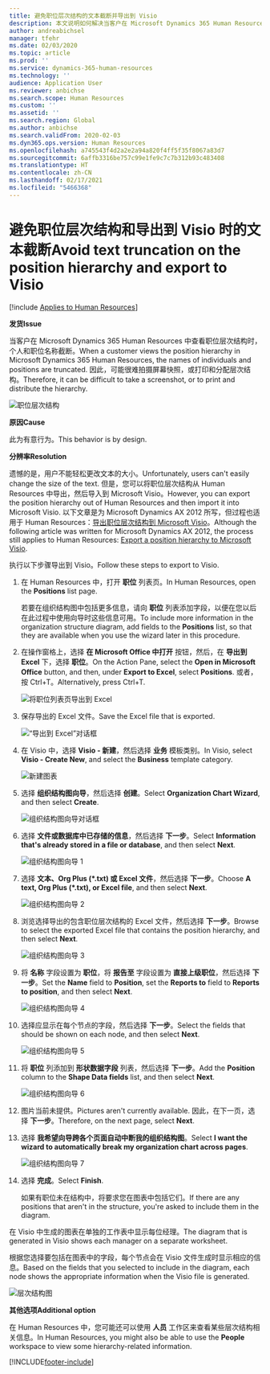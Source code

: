 ```yaml
---
title: 避免职位层次结构的文本截断并导出到 Visio
description: 本文说明如何解决当客户在 Microsoft Dynamics 365 Human Resources 中查看职位层次结构时出现个人和职位名称截断的问题。 文本截断可能使拍摄屏幕快照或打印层次结构很困难。
author: andreabichsel
manager: tfehr
ms.date: 02/03/2020
ms.topic: article
ms.prod: ''
ms.service: dynamics-365-human-resources
ms.technology: ''
audience: Application User
ms.reviewer: anbichse
ms.search.scope: Human Resources
ms.custom: ''
ms.assetid: ''
ms.search.region: Global
ms.author: anbichse
ms.search.validFrom: 2020-02-03
ms.dyn365.ops.version: Human Resources
ms.openlocfilehash: a745543f4d2a2e2a94a820f4ff5f35f8067a83d7
ms.sourcegitcommit: 6affb3316be757c99e1fe9c7c7b312b93c483408
ms.translationtype: HT
ms.contentlocale: zh-CN
ms.lasthandoff: 02/17/2021
ms.locfileid: "5466368"
---
```

# <a name="avoid-text-truncation-on-the-position-hierarchy-and-export-to-visio"></a><span data-ttu-id="16c02-104">避免职位层次结构和导出到 Visio 时的文本截断</span><span class="sxs-lookup"><span data-stu-id="16c02-104">Avoid text truncation on the position hierarchy and export to Visio</span></span>

[!include [Applies to Human Resources](../includes/applies-to-hr.md)]

<span data-ttu-id="16c02-105">**发货**</span><span class="sxs-lookup"><span data-stu-id="16c02-105">**Issue**</span></span>

<span data-ttu-id="16c02-106">当客户在 Microsoft Dynamics 365 Human Resources 中查看职位层次结构时，个人和职位名称截断。</span><span class="sxs-lookup"><span data-stu-id="16c02-106">When a customer views the position hierarchy in Microsoft Dynamics 365 Human Resources, the names of individuals and positions are truncated.</span></span> <span data-ttu-id="16c02-107">因此，可能很难拍摄屏幕快照，或打印和分配层次结构。</span><span class="sxs-lookup"><span data-stu-id="16c02-107">Therefore, it can be difficult to take a screenshot, or to print and distribute the hierarchy.</span></span>

![职位层次结构](media/position-h.png)

<span data-ttu-id="16c02-109">**原因**</span><span class="sxs-lookup"><span data-stu-id="16c02-109">**Cause**</span></span>

<span data-ttu-id="16c02-110">此为有意行为。</span><span class="sxs-lookup"><span data-stu-id="16c02-110">This behavior is by design.</span></span>

<span data-ttu-id="16c02-111">**分辨率**</span><span class="sxs-lookup"><span data-stu-id="16c02-111">**Resolution**</span></span>

<span data-ttu-id="16c02-112">遗憾的是，用户不能轻松更改文本的大小。</span><span class="sxs-lookup"><span data-stu-id="16c02-112">Unfortunately, users can't easily change the size of the text.</span></span> <span data-ttu-id="16c02-113">但是，您可以将职位层次结构从 Human Resources 中导出，然后导入到 Microsoft Visio。</span><span class="sxs-lookup"><span data-stu-id="16c02-113">However, you can export the position hierarchy out of Human Resources and then import it into Microsoft Visio.</span></span> <span data-ttu-id="16c02-114">以下文章是为 Microsoft Dynamics AX 2012 所写，但过程也适用于 Human Resources：[导出职位层次结构到 Microsoft Visio](https://docs.microsoft.com/dynamicsax-2012/appuser-itpro/export-a-position-hierarchy-to-microsoft-visio)。</span><span class="sxs-lookup"><span data-stu-id="16c02-114">Although the following article was written for Microsoft Dynamics AX 2012, the process still applies to Human Resources: [Export a position hierarchy to Microsoft Visio](https://docs.microsoft.com/dynamicsax-2012/appuser-itpro/export-a-position-hierarchy-to-microsoft-visio).</span></span>

<span data-ttu-id="16c02-115">执行以下步骤导出到 Visio。</span><span class="sxs-lookup"><span data-stu-id="16c02-115">Follow these steps to export to Visio.</span></span>

1. <span data-ttu-id="16c02-116">在 Human Resources 中，打开 **职位** 列表页。</span><span class="sxs-lookup"><span data-stu-id="16c02-116">In Human Resources, open the **Positions** list page.</span></span>

    <span data-ttu-id="16c02-117">若要在组织结构图中包括更多信息，请向 **职位** 列表添加字段，以便在您以后在此过程中使用向导时这些信息可用。</span><span class="sxs-lookup"><span data-stu-id="16c02-117">To include more information in the organization structure diagram, add fields to the **Positions** list, so that they are available when you use the wizard later in this procedure.</span></span>

2. <span data-ttu-id="16c02-118">在操作窗格上，选择 **在 Microsoft Office 中打开** 按钮，然后，在 **导出到 Excel** 下，选择 **职位**。</span><span class="sxs-lookup"><span data-stu-id="16c02-118">On the Action Pane, select the **Open in Microsoft Office** button, and then, under **Export to Excel**, select **Positions**.</span></span> <span data-ttu-id="16c02-119">或者，按 Ctrl+T。</span><span class="sxs-lookup"><span data-stu-id="16c02-119">Alternatively, press Ctrl+T.</span></span>

    ![将职位列表页导出到 Excel](media/org-admin.png)

3. <span data-ttu-id="16c02-121">保存导出的 Excel 文件。</span><span class="sxs-lookup"><span data-stu-id="16c02-121">Save the Excel file that is exported.</span></span>

    ![“导出到 Excel”对话框](media/export-excel.png)

4. <span data-ttu-id="16c02-123">在 Visio 中，选择 **Visio - 新建**，然后选择 **业务** 模板类别。</span><span class="sxs-lookup"><span data-stu-id="16c02-123">In Visio, select **Visio - Create New**, and select the **Business** template category.</span></span>

    ![新建图表](media/new.png)

5. <span data-ttu-id="16c02-125">选择 **组织结构图向导**，然后选择 **创建**。</span><span class="sxs-lookup"><span data-stu-id="16c02-125">Select **Organization Chart Wizard**, and then select **Create**.</span></span>

    ![组织结构图向导对话框](media/orgchart-wizard.png)

6. <span data-ttu-id="16c02-127">选择 **文件或数据库中已存储的信息**，然后选择 **下一步**。</span><span class="sxs-lookup"><span data-stu-id="16c02-127">Select **Information that's already stored in a file or database**, and then select **Next**.</span></span>

    ![组织结构图向导 1](media/orgchart-wizard7.png)

7. <span data-ttu-id="16c02-129">选择 **文本、Org Plus (\*.txt) 或 Excel 文件**，然后选择 **下一步**。</span><span class="sxs-lookup"><span data-stu-id="16c02-129">Choose **A text, Org Plus (\*.txt), or Excel file**, and then select **Next**.</span></span>

    ![组织结构图向导 2](media/orgchart-wizard3.png)

8. <span data-ttu-id="16c02-131">浏览选择导出的包含职位层次结构的 Excel 文件，然后选择 **下一步**。</span><span class="sxs-lookup"><span data-stu-id="16c02-131">Browse to select the exported Excel file that contains the position hierarchy, and then select **Next**.</span></span>

    ![组织结构图向导 3](media/orgchart-wizard2.png)

9. <span data-ttu-id="16c02-133">将 **名称** 字段设置为 **职位**，将 **报告至** 字段设置为 **直接上级职位**，然后选择 **下一步**。</span><span class="sxs-lookup"><span data-stu-id="16c02-133">Set the **Name** field to **Position**, set the **Reports to** field to **Reports to position**, and then select **Next**.</span></span>

    ![组织结构图向导 4](media/orgchart-wizard1.png)

10. <span data-ttu-id="16c02-135">选择应显示在每个节点的字段，然后选择 **下一步**。</span><span class="sxs-lookup"><span data-stu-id="16c02-135">Select the fields that should be shown on each node, and then select **Next**.</span></span>

    ![组织结构图向导 5](media/orgchart-wizard5.png)

11. <span data-ttu-id="16c02-137">将 **职位** 列添加到 **形状数据字段** 列表，然后选择 **下一步**。</span><span class="sxs-lookup"><span data-stu-id="16c02-137">Add the **Position** column to the **Shape Data fields** list, and then select **Next**.</span></span>

    ![组织结构图向导 6](media/orgchart-wizard6.png)

12. <span data-ttu-id="16c02-139">图片当前未提供。</span><span class="sxs-lookup"><span data-stu-id="16c02-139">Pictures aren't currently available.</span></span> <span data-ttu-id="16c02-140">因此，在下一页，选择 **下一步**。</span><span class="sxs-lookup"><span data-stu-id="16c02-140">Therefore, on the next page, select **Next**.</span></span>
13. <span data-ttu-id="16c02-141">选择 **我希望向导跨各个页面自动中断我的组织结构图**。</span><span class="sxs-lookup"><span data-stu-id="16c02-141">Select **I want the wizard to automatically break my organization chart across pages**.</span></span>

    ![组织结构图向导 7](media/orgchart-wizard4.png)

14. <span data-ttu-id="16c02-143">选择 **完成**。</span><span class="sxs-lookup"><span data-stu-id="16c02-143">Select **Finish**.</span></span>

    <span data-ttu-id="16c02-144">如果有职位未在结构中，将要求您在图表中包括它们。</span><span class="sxs-lookup"><span data-stu-id="16c02-144">If there are any positions that aren't in the structure, you're asked to include them in the diagram.</span></span>

<span data-ttu-id="16c02-145">在 Visio 中生成的图表在单独的工作表中显示每位经理。</span><span class="sxs-lookup"><span data-stu-id="16c02-145">The diagram that is generated in Visio shows each manager on a separate worksheet.</span></span>

<span data-ttu-id="16c02-146">根据您选择要包括在图表中的字段，每个节点会在 Visio 文件生成时显示相应的信息。</span><span class="sxs-lookup"><span data-stu-id="16c02-146">Based on the fields that you selected to include in the diagram, each node shows the appropriate information when the Visio file is generated.</span></span>

![层次结构图](media/hierarchy.png)

<span data-ttu-id="16c02-148">**其他选项**</span><span class="sxs-lookup"><span data-stu-id="16c02-148">**Additional option**</span></span>

<span data-ttu-id="16c02-149">在 Human Resources 中，您可能还可以使用 **人员** 工作区来查看某些层次结构相关信息。</span><span class="sxs-lookup"><span data-stu-id="16c02-149">In Human Resources, you might also be able to use the **People** workspace to view some hierarchy-related information.</span></span>


[!INCLUDE[footer-include](../includes/footer-banner.md)]